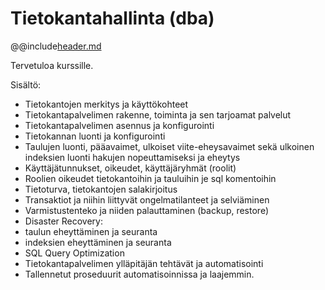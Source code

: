 # Tietokantahallinta (dba)

@@include[header.md](./header.md)

Tervetuloa kurssille.

Sisältö:  

- Tietokantojen merkitys ja käyttökohteet 
- Tietokantapalvelimen rakenne, toiminta ja sen tarjoamat palvelut
- Tietokantapalvelimen asennus ja konfigurointi
- Tietokannan luonti ja konfigurointi
- Taulujen luonti, pääavaimet, ulkoiset viite-eheysavaimet sekä ulkoinen indeksien luonti hakujen nopeuttamiseksi ja eheytys
- Käyttäjätunnukset, oikeudet, käyttäjäryhmät (roolit)
- Roolien oikeudet tietokantoihin ja tauluihin je sql komentoihin
- Tietoturva, tietokantojen salakirjoitus
- Transaktiot ja niihin liittyvät ongelmatilanteet ja selviäminen
- Varmistustenteko ja niiden palauttaminen (backup, restore)
- Disaster Recovery: 
- taulun eheyttäminen ja seuranta 
- indeksien eheyttäminen ja seuranta
- SQL Query Optimization
- Tietokantapalvelimen ylläpitäjän tehtävät ja automatisointi
- Tallennetut proseduurit automatisoinnissa ja laajemmin.

